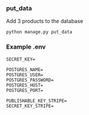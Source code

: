 
### put_data

Add 3 products to the database

```shell
python manage.py put_data
```


### Example .env

```shell
SECRET_KEY=

POSTGRES_NAME=
POSTGRES_USER=
POSTGRES_PASSWORD=
POSTGRES_HOST=
POSTGRES_PORT=

PUBLISHABLE_KEY_STRIPE=
SECRET_KEY_STRIPE=
```